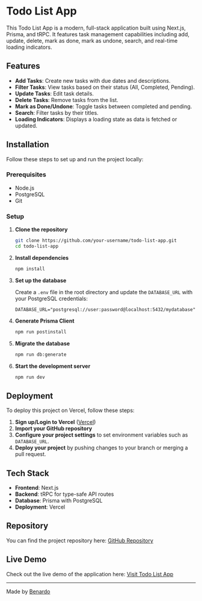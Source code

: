 # Todo List App

This Todo List App is a modern, full-stack application built using Next.js, Prisma, and tRPC. It features task management capabilities including add, update, delete, mark as done, mark as undone, search, and real-time loading indicators.

## Features

- **Add Tasks**: Create new tasks with due dates and descriptions.
- **Filter Tasks**: View tasks based on their status (All, Completed, Pending).
- **Update Tasks**: Edit task details.
- **Delete Tasks**: Remove tasks from the list.
- **Mark as Done/Undone**: Toggle tasks between completed and pending.
- **Search**: Filter tasks by their titles.
- **Loading Indicators**: Displays a loading state as data is fetched or updated.

## Installation

Follow these steps to set up and run the project locally:

### Prerequisites

- Node.js
- PostgreSQL
- Git

### Setup

1. **Clone the repository**

    ```bash
    git clone https://github.com/your-username/todo-list-app.git
    cd todo-list-app
    ```

2. **Install dependencies**

    ```bash
    npm install
    ```

3. **Set up the database**

    Create a `.env` file in the root directory and update the `DATABASE_URL` with your PostgreSQL credentials:

    ```plaintext
    DATABASE_URL="postgresql://user:password@localhost:5432/mydatabase"
    ```

4. **Generate Prisma Client**

    ```bash
    npm run postinstall
    ```

5. **Migrate the database**

    ```bash
    npm run db:generate
    ```

6. **Start the development server**

    ```bash
    npm run dev
    ```

## Deployment

To deploy this project on Vercel, follow these steps:

1. **Sign up/Login to Vercel** ([Vercel](https://vercel.com))
2. **Import your GitHub repository**
3. **Configure your project settings** to set environment variables such as `DATABASE_URL`.
4. **Deploy your project** by pushing changes to your branch or merging a pull request.

## Tech Stack

- **Frontend**: Next.js
- **Backend**: tRPC for type-safe API routes
- **Database**: Prisma with PostgreSQL
- **Deployment**: Vercel

## Repository

You can find the project repository here:
[GitHub Repository](https://github.com/Benardo07/SEA-salon)

## Live Demo

Check out the live demo of the application here:
[Visit Todo List App](https://sea-salon-plum.vercel.app/)

---

Made by [Benardo](https://github.com/Benardo07)
